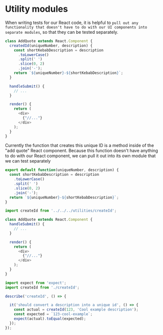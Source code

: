 # Utility modules

When writing tests for our React code, it is helpful to `pull out any functionality that doesn't have to do with our UI components into separate modules`, so that they can be tested separately.

```javascript
class AddQuote extends React.Component {
  createdId(uniqueNumber, description) {
    const shortKebabDescription = description
      .toLowerCase()
      .split(' ')
      .slice(0, 2)
      .join('-');
    return `${uniqueNumber}-${shortKebabDescription}`;
  }

  handleSubmit() {
    // ...
  }

  render() {
    return (
      <div>
        {"//..."}
      </div>
    );
  }
}
```

Currently the function that creates this unique ID is a method inside of the "add quote" React component. Because this function doesn't have anything to do with our React component, we can pull it out into its own module that we can test separately

```javascript
export default function(uniqueNumber, description) {
  const shortKebabDescription = description
    .toLowerCase()
    .split(' ')
    .slice(0, 2)
    .join('-');
  return `${uniqueNumber}-${shortKebabDescription}`;
}
```

```javascript
import createId from '../../../utilities/createId';

class AddQuote extends React.Component {
  handleSubmit() {
    // ...
  }

  render() {
    return (
      <div>
        {"//..."}
      </div>
    );
  }
}
```

```javascript
import expect from 'expect';
import createId from './createId';

describe('createId', () => {

  it('should convert a description into a unique id', () => {
    const actual = createId(123, 'Cool example description');
    const expected = `123-cool-example`;
    expect(actual).toEqual(expected);
  });
});
```
